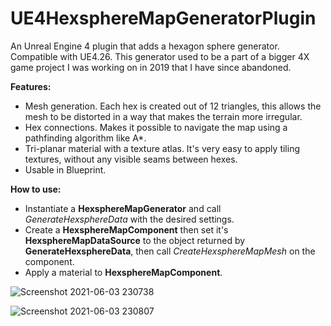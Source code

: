 # UE4HexsphereMapGeneratorPlugin
An Unreal Engine 4 plugin that adds a hexagon sphere generator. Compatible with UE4.26.
This generator used to be a part of a bigger 4X game project I was working on in 2019 that I have since abandoned.

**Features:**
* Mesh generation. Each hex is created out of 12 triangles, this allows the mesh to be distorted in a way that makes the terrain more irregular.
* Hex connections. Makes it possible to navigate the map using a pathfinding algorithm like A*.
* Tri-planar material with a texture atlas. It's very easy to apply tiling textures, without any visible seams between hexes.
* Usable in Blueprint.

**How to use:**
* Instantiate a **HexsphereMapGenerator** and call *GenerateHexsphereData* with the desired settings.
* Create a **HexsphereMapComponent** then set it's **HexsphereMapDataSource** to the object returned by **GenerateHexsphereData**, then call *CreateHexsphereMapMesh* on the component.
* Apply a material to **HexsphereMapComponent**.

![Screenshot 2021-06-03 230738](https://user-images.githubusercontent.com/11838635/120712893-81c78180-c4c1-11eb-887c-155b848be865.png)

![Screenshot 2021-06-03 230807](https://user-images.githubusercontent.com/11838635/120712995-a02d7d00-c4c1-11eb-93cc-f2fae32fb7fd.png)

